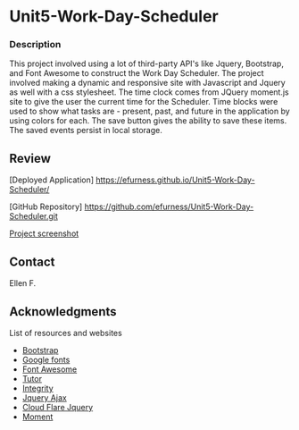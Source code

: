 # Unit5-Work-Day-Scheduler

### Description 

This project involved using a lot of third-party API's like Jquery, Bootstrap, and Font Awesome to construct the Work Day Scheduler.  The project involved making a dynamic and responsive site with Javascript and Jquery as well with a css stylesheet. The time clock comes from JQuery moment.js site to give the user the current time for the Scheduler.  Time blocks were used to show what tasks are - present, past, and future in the application by using colors for each.  The save button gives the ability to save these items.  The saved events persist in local storage.  


## Review

[Deployed Application] 
https://efurness.github.io/Unit5-Work-Day-Scheduler/

[GitHub Repository] 
https://github.com/efurness/Unit5-Work-Day-Scheduler.git

[Project screenshot](workday_sched.png) 

## Contact

Ellen F.

## Acknowledgments

List of resources and websites

* [Bootstrap](https://stackpath.bootstrapcdn.com/bootstrap/4.3.1/css/bootstrap.min.css)
* [Google fonts](https://fonts.googleapis.com/css?family=Open+Sans&display=swap)
* [Font Awesome](https://use.fontawesome.com/releases/v5.8.1/css/all.css)
* [Tutor](https://bootcampspot.com/)
* [Integrity](https://sha384-50oBUHEmvpQ+1lW4y57PTFmhCaXp0ML5d60M1M7uH2+nqUivzIebhndOJK28anvf)
* [Jquery Ajax](https://ajax.googleapis.com/ajax/libs/jquery/3.5.1/jquery.min.js)
* [Cloud Flare Jquery](https://cdnjs.cloudflare.com/ajax/libs/jquery/3.2.1/jquery.min.js)
* [Moment](https://cdnjs.cloudflare.com/ajax/libs/moment.js/2.27.0/moment.min.js)

